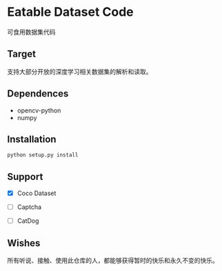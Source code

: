 # Eatable Dataset Code

可食用数据集代码

## Target

支持大部分开放的深度学习相关数据集的解析和读取。

## Dependences

+ opencv-python
+ numpy

## Installation

```sh
python setup.py install
```

## Support

+ [x] Coco Dataset
+ [ ] Captcha
+ [ ] CatDog


## Wishes

所有听说、接触、使用此仓库的人，都能够获得暂时的快乐和永久不变的快乐。
